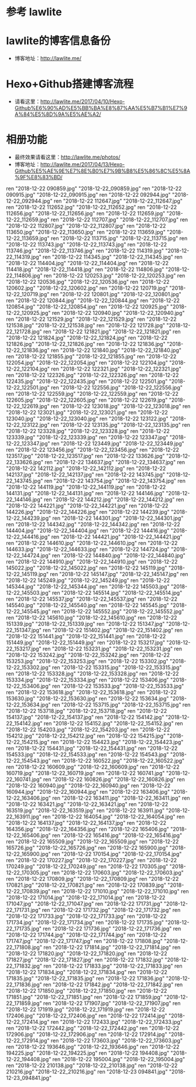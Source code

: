 
# 参考 lawlite

# lawlite的博客信息备份
- 博客地址：http://lawlite.me/
# Hexo+Github搭建博客流程
- 请看这里：http://lawlite.me/2017/04/10/Hexo-Github%E6%90%AD%E5%BB%BA%E8%87%AA%E5%B7%B1%E7%9A%84%E5%8D%9A%E5%AE%A2/
# 相册功能
- 最终效果请看这里：http://lawlite.me/photos/
- 博客地址：http://lawlite.me/2017/04/13/Hexo-Github%E5%AE%9E%E7%8E%B0%E7%9B%B8%E5%86%8C%E5%8A%9F%E8%83%BD/

ren "2018-12-22 090859.jpg" "2018-12-22_090859.jpg"
ren "2018-12-22 090915.jpg" "2018-12-22_090915.jpg"
ren "2018-12-22 092944.jpg" "2018-12-22_092944.jpg" 
ren "2018-12-22 112647.jpg" "2018-12-22_112647.jpg" 
ren "2018-12-22 112652.jpg" "2018-12-22_112652.jpg" 
ren "2018-12-22 112656.jpg" "2018-12-22_112656.jpg" 
ren "2018-12-22 112659.jpg" "2018-12-22_112659.jpg" 
ren "2018-12-22 112707.jpg" "2018-12-22_112707.jpg" 
ren "2018-12-22 112807.jpg" "2018-12-22_112807.jpg" 
ren "2018-12-22 113650.jpg" "2018-12-22_113650.jpg" 
ren "2018-12-22 113659.jpg" "2018-12-22_113659.jpg" 
ren "2018-12-22 113715.jpg" "2018-12-22_113715.jpg" 
ren "2018-12-22 113743.jpg" "2018-12-22_113743.jpg" 
ren "2018-12-22 113746.jpg" "2018-12-22_113746.jpg" 
ren "2018-12-22 114319.jpg" "2018-12-22_114319.jpg" 
ren "2018-12-22 114345.jpg" "2018-12-22_114345.jpg" 
ren "2018-12-22 114404.jpg" "2018-12-22_114404.jpg" 
ren "2018-12-22 114418.jpg" "2018-12-22_114418.jpg" 
ren "2018-12-22 114806.jpg" "2018-12-22_114806.jpg" 
ren "2018-12-22 120253.jpg" "2018-12-22_120253.jpg" 
ren "2018-12-22 120536.jpg" "2018-12-22_120536.jpg" 
ren "2018-12-22 120602.jpg" "2018-12-22_120602.jpg" 
ren "2018-12-22 120719.jpg" "2018-12-22_120719.jpg" 
ren "2018-12-22 120801.jpg" "2018-12-22_120801.jpg" 
ren "2018-12-22 120844.jpg" "2018-12-22_120844.jpg" 
ren "2018-12-22 120854.jpg" "2018-12-22_120854.jpg" 
ren "2018-12-22 120925.jpg" "2018-12-22_120925.jpg" 
ren "2018-12-22 120940.jpg" "2018-12-22_120940.jpg" 
ren "2018-12-22 121529.jpg" "2018-12-22_121529.jpg" 
ren "2018-12-22 121538.jpg" "2018-12-22_121538.jpg" 
ren "2018-12-22 121728.jpg" "2018-12-22_121728.jpg" 
ren "2018-12-22 121821.jpg" "2018-12-22_121821.jpg" 
ren "2018-12-22 121824.jpg" "2018-12-22_121824.jpg" 
ren "2018-12-22 121826.jpg" "2018-12-22_121826.jpg" 
ren "2018-12-22 121836.jpg" "2018-12-22_121836.jpg" 
ren "2018-12-22 121840.jpg" "2018-12-22_121840.jpg" 
ren "2018-12-22 121855.jpg" "2018-12-22_121855.jpg" 
ren "2018-12-22 122054.jpg" "2018-12-22_122054.jpg" 
ren "2018-12-22 122104.jpg" "2018-12-22_122104.jpg" 
ren "2018-12-22 122321.jpg" "2018-12-22_122321.jpg" 
ren "2018-12-22 122326.jpg" "2018-12-22_122326.jpg" 
ren "2018-12-22 122435.jpg" "2018-12-22_122435.jpg" 
ren "2018-12-22 122501.jpg" "2018-12-22_122501.jpg" 
ren "2018-12-22 122556.jpg" "2018-12-22_122556.jpg" 
ren "2018-12-22 122559.jpg" "2018-12-22_122559.jpg" 
ren "2018-12-22 122605.jpg" "2018-12-22_122605.jpg" 
ren "2018-12-22 122619.jpg" "2018-12-22_122619.jpg" 
ren "2018-12-22 123018.jpg" "2018-12-22_123018.jpg" 
ren "2018-12-22 123021.jpg" "2018-12-22_123021.jpg" 
ren "2018-12-22 123040.jpg" "2018-12-22_123040.jpg" 
ren "2018-12-22 123122.jpg" "2018-12-22_123122.jpg" 
ren "2018-12-22 123135.jpg" "2018-12-22_123135.jpg" 
ren "2018-12-22 123328.jpg" "2018-12-22_123328.jpg" 
ren "2018-12-22 123339.jpg" "2018-12-22_123339.jpg" 
ren "2018-12-22 123347.jpg" "2018-12-22_123347.jpg" 
ren "2018-12-22 123449.jpg" "2018-12-22_123449.jpg" 
ren "2018-12-22 123456.jpg" "2018-12-22_123456.jpg" 
ren "2018-12-22 123517.jpg" "2018-12-22_123517.jpg" 
ren "2018-12-22 133626.jpg" "2018-12-22_133626.jpg" 
ren "2018-12-22 134637.jpg" "2018-12-22_134637.jpg" 
ren "2018-12-22 142112.jpg" "2018-12-22_142112.jpg" 
ren "2018-12-22 142137.jpg" "2018-12-22_142137.jpg" 
ren "2018-12-22 143745.jpg" "2018-12-22_143745.jpg" 
ren "2018-12-22 143754.jpg" "2018-12-22_143754.jpg" 
ren "2018-12-22 144119.jpg" "2018-12-22_144119.jpg" 
ren "2018-12-22 144131.jpg" "2018-12-22_144131.jpg" 
ren "2018-12-22 144146.jpg" "2018-12-22_144146.jpg" 
ren "2018-12-22 144212.jpg" "2018-12-22_144212.jpg" 
ren "2018-12-22 144221.jpg" "2018-12-22_144221.jpg" 
ren "2018-12-22 144226.jpg" "2018-12-22_144226.jpg" 
ren "2018-12-22 144239.jpg" "2018-12-22_144239.jpg" 
ren "2018-12-22 144301.jpg" "2018-12-22_144301.jpg" 
ren "2018-12-22 144342.jpg" "2018-12-22_144342.jpg" 
ren "2018-12-22 144404.jpg" "2018-12-22_144404.jpg" 
ren "2018-12-22 144416.jpg" "2018-12-22_144416.jpg" 
ren "2018-12-22 144421.jpg" "2018-12-22_144421.jpg" 
ren "2018-12-22 144610.jpg" "2018-12-22_144610.jpg" 
ren "2018-12-22 144633.jpg" "2018-12-22_144633.jpg" 
ren "2018-12-22 144724.jpg" "2018-12-22_144724.jpg" 
ren "2018-12-22 144840.jpg" "2018-12-22_144840.jpg" 
ren "2018-12-22 144910.jpg" "2018-12-22_144910.jpg" 
ren "2018-12-22 145022.jpg" "2018-12-22_145022.jpg" 
ren "2018-12-22 145119.jpg" "2018-12-22_145119.jpg" 
ren "2018-12-22 145147.jpg" "2018-12-22_145147.jpg" 
ren "2018-12-22 145249.jpg" "2018-12-22_145249.jpg" 
ren "2018-12-22 145344.jpg" "2018-12-22_145344.jpg" 
ren "2018-12-22 145503.jpg" "2018-12-22_145503.jpg" 
ren "2018-12-22 145514.jpg" "2018-12-22_145514.jpg" 
ren "2018-12-22 145537.jpg" "2018-12-22_145537.jpg" 
ren "2018-12-22 145540.jpg" "2018-12-22_145540.jpg" 
ren "2018-12-22 145545.jpg" "2018-12-22_145545.jpg" 
ren "2018-12-22 145552.jpg" "2018-12-22_145552.jpg" 
ren "2018-12-22 145610.jpg" "2018-12-22_145610.jpg" 
ren "2018-12-22 151339.jpg" "2018-12-22_151339.jpg" 
ren "2018-12-22 151347.jpg" "2018-12-22_151347.jpg" 
ren "2018-12-22 151402.jpg" "2018-12-22_151402.jpg" 
ren "2018-12-22 151441.jpg" "2018-12-22_151441.jpg" 
ren "2018-12-22 151449.jpg" "2018-12-22_151449.jpg" 
ren "2018-12-22 153217.jpg" "2018-12-22_153217.jpg" 
ren "2018-12-22 153231.jpg" "2018-12-22_153231.jpg" 
ren "2018-12-22 153242.jpg" "2018-12-22_153242.jpg" 
ren "2018-12-22 153253.jpg" "2018-12-22_153253.jpg" 
ren "2018-12-22 153302.jpg" "2018-12-22_153302.jpg" 
ren "2018-12-22 153315.jpg" "2018-12-22_153315.jpg" 
ren "2018-12-22 153328.jpg" "2018-12-22_153328.jpg" 
ren "2018-12-22 153334.jpg" "2018-12-22_153334.jpg" 
ren "2018-12-22 153406.jpg" "2018-12-22_153406.jpg" 
ren "2018-12-22 153533.jpg" "2018-12-22_153533.jpg" 
ren "2018-12-22 153618.jpg" "2018-12-22_153618.jpg" 
ren "2018-12-22 153630.jpg" "2018-12-22_153630.jpg" 
ren "2018-12-22 153634.jpg" "2018-12-22_153634.jpg" 
ren "2018-12-22 153715.jpg" "2018-12-22_153715.jpg" 
ren "2018-12-22 153718.jpg" "2018-12-22_153718.jpg" 
ren "2018-12-22 154137.jpg" "2018-12-22_154137.jpg" 
ren "2018-12-22 154142.jpg" "2018-12-22_154142.jpg" 
ren "2018-12-22 154152.jpg" "2018-12-22_154152.jpg" 
ren "2018-12-22 154203.jpg" "2018-12-22_154203.jpg" 
ren "2018-12-22 154212.jpg" "2018-12-22_154212.jpg" 
ren "2018-12-22 154215.jpg" "2018-12-22_154215.jpg" 
ren "2018-12-22 154423.jpg" "2018-12-22_154423.jpg" 
ren "2018-12-22 154431.jpg" "2018-12-22_154431.jpg" 
ren "2018-12-22 154533.jpg" "2018-12-22_154533.jpg" 
ren "2018-12-22 154543.jpg" "2018-12-22_154543.jpg" 
ren "2018-12-22 160522.jpg" "2018-12-22_160522.jpg" 
ren "2018-12-22 160609.jpg" "2018-12-22_160609.jpg" 
ren "2018-12-22 160719.jpg" "2018-12-22_160719.jpg" 
ren "2018-12-22 160741.jpg" "2018-12-22_160741.jpg" 
ren "2018-12-22 160826.jpg" "2018-12-22_160826.jpg" 
ren "2018-12-22 160940.jpg" "2018-12-22_160940.jpg" 
ren "2018-12-22 160944.jpg" "2018-12-22_160944.jpg" 
ren "2018-12-22 163406.jpg" "2018-12-22_163406.jpg" 
ren "2018-12-22 163411.jpg" "2018-12-22_163411.jpg" 
ren "2018-12-22 163421.jpg" "2018-12-22_163421.jpg" 
ren "2018-12-22 163519.jpg" "2018-12-22_163519.jpg" 
ren "2018-12-22 163911.jpg" "2018-12-22_163911.jpg" 
ren "2018-12-22 164054.jpg" "2018-12-22_164054.jpg" 
ren "2018-12-22 164137.jpg" "2018-12-22_164137.jpg" 
ren "2018-12-22 164356.jpg" "2018-12-22_164356.jpg" 
ren "2018-12-22 165406.jpg" "2018-12-22_165406.jpg" 
ren "2018-12-22 165416.jpg" "2018-12-22_165416.jpg" 
ren "2018-12-22 165509.jpg" "2018-12-22_165509.jpg" 
ren "2018-12-22 165726.jpg" "2018-12-22_165726.jpg" 
ren "2018-12-22 165900.jpg" "2018-12-22_165900.jpg" 
ren "2018-12-22 170154.jpg" "2018-12-22_170154.jpg" 
ren "2018-12-22 170227.jpg" "2018-12-22_170227.jpg" 
ren "2018-12-22 170249.jpg" "2018-12-22_170249.jpg" 
ren "2018-12-22 170305.jpg" "2018-12-22_170305.jpg" 
ren "2018-12-22 170603.jpg" "2018-12-22_170603.jpg" 
ren "2018-12-22 170809.jpg" "2018-12-22_170809.jpg" 
ren "2018-12-22 170821.jpg" "2018-12-22_170821.jpg" 
ren "2018-12-22 170839.jpg" "2018-12-22_170839.jpg" 
ren "2018-12-22 171010.jpg" "2018-12-22_171010.jpg" 
ren "2018-12-22 171014.jpg" "2018-12-22_171014.jpg" 
ren "2018-12-22 171047.jpg" "2018-12-22_171047.jpg" 
ren "2018-12-22 171731.jpg" "2018-12-22_171731.jpg" 
ren "2018-12-22 171732.jpg" "2018-12-22_171732.jpg" 
ren "2018-12-22 171733.jpg" "2018-12-22_171733.jpg" 
ren "2018-12-22 171734.jpg" "2018-12-22_171734.jpg" 
ren "2018-12-22 171735.jpg" "2018-12-22_171735.jpg" 
ren "2018-12-22 171736.jpg" "2018-12-22_171736.jpg" 
ren "2018-12-22 171744.jpg" "2018-12-22_171744.jpg" 
ren "2018-12-22 171747.jpg" "2018-12-22_171747.jpg" 
ren "2018-12-22 171808.jpg" "2018-12-22_171808.jpg" 
ren "2018-12-22 171814.jpg" "2018-12-22_171814.jpg" 
ren "2018-12-22 171820.jpg" "2018-12-22_171820.jpg" 
ren "2018-12-22 171827.jpg" "2018-12-22_171827.jpg" 
ren "2018-12-22 171832.jpg" "2018-12-22_171832.jpg" 
ren "2018-12-22 171833.jpg" "2018-12-22_171833.jpg" 
ren "2018-12-22 171834.jpg" "2018-12-22_171834.jpg" 
ren "2018-12-22 171835.jpg" "2018-12-22_171835.jpg" 
ren "2018-12-22 171836.jpg" "2018-12-22_171836.jpg" 
ren "2018-12-22 171842.jpg" "2018-12-22_171842.jpg" 
ren "2018-12-22 171850.jpg" "2018-12-22_171850.jpg" 
ren "2018-12-22 171851.jpg" "2018-12-22_171851.jpg" 
ren "2018-12-22 171859.jpg" "2018-12-22_171859.jpg" 
ren "2018-12-22 171907.jpg" "2018-12-22_171907.jpg" 
ren "2018-12-22 171919.jpg" "2018-12-22_171919.jpg" 
ren "2018-12-22 172406.jpg" "2018-12-22_172406.jpg" 
ren "2018-12-22 172414.jpg" "2018-12-22_172414.jpg" 
ren "2018-12-22 172433.jpg" "2018-12-22_172433.jpg" 
ren "2018-12-22 172442.jpg" "2018-12-22_172442.jpg" 
ren "2018-12-22 172906.jpg" "2018-12-22_172906.jpg" 
ren "2018-12-22 172914.jpg" "2018-12-22_172914.jpg" 
ren "2018-12-22 173603.jpg" "2018-12-22_173603.jpg" 
ren "2018-12-22 193646.jpg" "2018-12-22_193646.jpg" 
ren "2018-12-22 194225.jpg" "2018-12-22_194225.jpg" 
ren "2018-12-22 194408.jpg" "2018-12-22_194408.jpg" 
ren "2018-12-22 195004.jpg" "2018-12-22_195004.jpg" 
ren "2018-12-22 210138.jpg" "2018-12-22_210138.jpg" 
ren "2018-12-22 210216.jpg" "2018-12-22_210216.jpg" 
ren "2018-12-23 094841.jpg" "2018-12-23_094841.jpg" 
